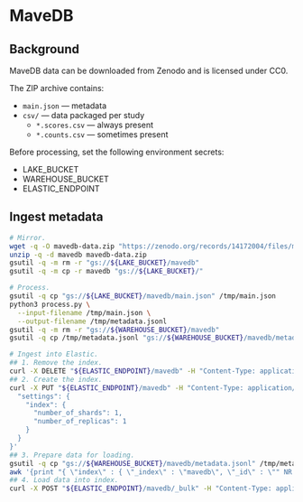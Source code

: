 # MaveDB

## Background

MaveDB data can be downloaded from Zenodo and is licensed under CC0.

The ZIP archive contains:

- `main.json` — metadata
- `csv/` — data packaged per study
  - `*.scores.csv` — always present
  - `*.counts.csv` — sometimes present

Before processing, set the following environment secrets:
* LAKE_BUCKET
* WAREHOUSE_BUCKET
* ELASTIC_ENDPOINT

## Ingest metadata

```bash
# Mirror.
wget -q -O mavedb-data.zip "https://zenodo.org/records/14172004/files/mavedb-dump.20241114101443.zip?download=1"
unzip -q -d mavedb mavedb-data.zip
gsutil -q -m rm -r "gs://${LAKE_BUCKET}/mavedb"
gsutil -q -m cp -r mavedb "gs://${LAKE_BUCKET}/"

# Process.
gsutil -q cp "gs://${LAKE_BUCKET}/mavedb/main.json" /tmp/main.json
python3 process.py \
  --input-filename /tmp/main.json \
  --output-filename /tmp/metadata.jsonl
gsutil -q -m rm -r "gs://${WAREHOUSE_BUCKET}/mavedb"
gsutil -q cp /tmp/metadata.jsonl "gs://${WAREHOUSE_BUCKET}/mavedb/metadata.jsonl"

# Ingest into Elastic.
## 1. Remove the index.
curl -X DELETE "${ELASTIC_ENDPOINT}/mavedb" -H "Content-Type: application/json"
## 2. Create the index.
curl -X PUT "${ELASTIC_ENDPOINT}/mavedb" -H "Content-Type: application/json" -d'{
  "settings": {
    "index": {
      "number_of_shards": 1,
      "number_of_replicas": 1
    }
  }
}'
## 3. Prepare data for loading.
gsutil -q cp "gs://${WAREHOUSE_BUCKET}/mavedb/metadata.jsonl" /tmp/metadata.json
awk '{print "{ \"index\" : { \"_index\" : \"mavedb\", \"_id\" : \"" NR "\" } }"; print}' /tmp/metadata.jsonl > /tmp/formatted_metadata.jsonl
## 4. Load data into index.
curl -X POST "${ELASTIC_ENDPOINT}/mavedb/_bulk" -H "Content-Type: application/x-ndjson" --data-binary @/tmp/formatted_metadata.jsonl
```

